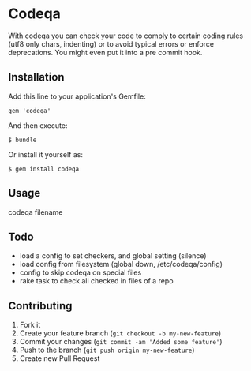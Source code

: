 # Codeqa

With codeqa you can check your code to comply to certain coding rules (utf8 only chars, indenting) or to avoid typical errors or
enforce deprecations. You might even put it into a pre commit hook.

## Installation

Add this line to your application's Gemfile:

    gem 'codeqa'

And then execute:

    $ bundle

Or install it yourself as:

    $ gem install codeqa

## Usage

codeqa filename

## Todo

* load a config to set checkers, and global setting (silence)
* load config from filesystem (global down, /etc/codeqa/config)
* config to skip codeqa on special files
* rake task to check all checked in files of a repo

## Contributing

1. Fork it
2. Create your feature branch (`git checkout -b my-new-feature`)
3. Commit your changes (`git commit -am 'Added some feature'`)
4. Push to the branch (`git push origin my-new-feature`)
5. Create new Pull Request
